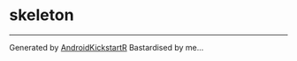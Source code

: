 # skeleton #

----------
Generated by [AndroidKickstartR](http://www.androidkickstartr.com) 
Bastardised by me...
